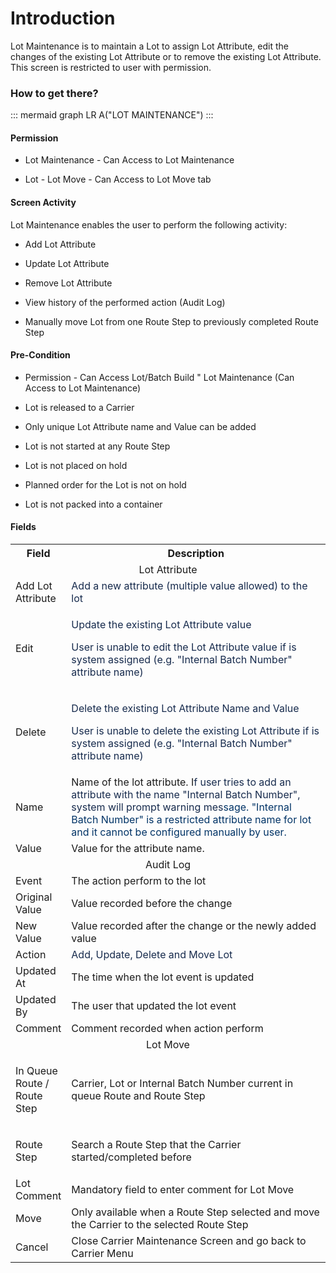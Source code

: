 # Introduction

Lot Maintenance is to maintain a Lot to assign Lot Attribute, edit the changes of the existing Lot Attribute or to remove the existing Lot Attribute. 
This screen is restricted to user with permission. 


### How to get there?



::: mermaid
graph LR
A("LOT MAINTENANCE")
:::


#### Permission



- Lot Maintenance - Can Access to Lot Maintenance

- Lot - Lot Move - Can Access to Lot Move tab


#### Screen Activity


Lot Maintenance enables the user to perform the following activity:

- Add Lot Attribute

- Update Lot Attribute

- Remove Lot Attribute

- View history of the performed action (Audit Log)

- Manually move Lot from one Route Step to previously completed Route Step



#### Pre-Condition



- Permission - Can Access Lot/Batch Build " Lot Maintenance (Can Access to Lot Maintenance)

- Lot is released to a Carrier

- Only unique Lot Attribute name and Value can be added

- Lot is not started at any Route Step

- Lot is not placed on hold

- Planned order for the Lot is not on hold

- Lot is not packed into a container


#### Fields


<table class="relative-table wrapped confluenceTable" style="width: 100.0%;"><colgroup><col style="width: 15.5668%;" /><col style="width: 84.4332%;" /></colgroup><tbody><tr><th style="width: 15.6382%;" class="confluenceTh">Field</th><th style="width: 84.3618%;" class="confluenceTh">Description</th></tr><tr><td style="text-align: center;width: 100.0%;" colspan="2" class="confluenceTd">Lot Attribute</td></tr><tr><td style="width: 15.6382%;" class="confluenceTd">Add Lot Attribute</td><td style="width: 84.3618%;" class="confluenceTd"><span style="color: rgb(23,43,77);">Add a new attribute (multiple value allowed) to the lot</span></td></tr><tr><td style="width: 15.6382%;" class="confluenceTd">Edit</td><td style="width: 84.3618%;" class="confluenceTd"><p><span style="color: rgb(23,43,77);">Update the existing Lot Attribute value</span></p><p><span style="color: rgb(23,43,77);">User is unable to edit the Lot Attribute value if is system assigned (e.g. "Internal Batch Number" attribute name)</span></p></td></tr><tr><td style="width: 15.6382%;" class="confluenceTd">Delete</td><td style="width: 84.3618%;" class="confluenceTd"><p><span style="color: rgb(23,43,77);">Delete the existing Lot Attribute Name and Value<br /></span></p><p><span style="color: rgb(23,43,77);">User is unable to delete the existing Lot Attribute if is system assigned (e.g. "Internal Batch Number" attribute name)</span></p></td></tr><tr><td colspan="1" class="confluenceTd">Name</td><td colspan="1" class="confluenceTd">Name of the lot attribute. I<span style="color: rgb(23,43,77);">f user tries to add an attribute with the name "Internal Batch Number", system will prompt warning mes</span><span style="color: rgb(0,51,102);">sage. "Internal Batch Number" is a restricted attribute name for lot and it cannot be configured manually by user.</span></td></tr><tr><td colspan="1" class="confluenceTd">Value</td><td colspan="1" class="confluenceTd">Value for the attribute name.</td></tr><tr><td style="text-align: center;width: 100.0%;" colspan="2" class="confluenceTd">Audit Log</td></tr><tr><td style="width: 15.6382%;" class="confluenceTd">Event</td><td style="width: 84.3618%;" class="confluenceTd">The action perform to the lot</td></tr><tr><td style="width: 15.6382%;" class="confluenceTd">Original Value</td><td style="width: 84.3618%;" class="confluenceTd">Value recorded before the change</td></tr><tr><td style="width: 15.6382%;" class="confluenceTd">New Value</td><td style="width: 84.3618%;" class="confluenceTd">Value recorded after the change or the newly added value</td></tr><tr><td style="width: 15.6382%;" class="confluenceTd">Action</td><td style="width: 84.3618%;" class="confluenceTd"><span style="color: rgb(23,43,77);">Add, Update, Delete and Move Lot</span></td></tr><tr><td style="width: 15.6382%;" class="confluenceTd">Updated At</td><td style="width: 84.3618%;" class="confluenceTd">The time when the lot event is updated</td></tr><tr><td style="width: 15.6382%;" class="confluenceTd">Updated By</td><td style="width: 84.3618%;" class="confluenceTd">The user that updated the lot event</td></tr><tr><td style="width: 15.6382%;" class="confluenceTd">Comment</td><td style="width: 84.3618%;" class="confluenceTd">Comment recorded when action perform</td></tr><tr><td style="text-align: center;width: 100.0%;" colspan="2" class="confluenceTd">Lot Move</td></tr><tr><td style="width: 15.6382%;text-align: left;" class="confluenceTd"><p>In Queue Route / Route Step</p></td><td style="width: 84.3618%;text-align: left;" class="confluenceTd"><p>Carrier, Lot or Internal Batch Number current in queue Route and Route Step</p></td></tr><tr><td style="width: 15.6382%;text-align: left;" class="confluenceTd"><p>Route Step</p></td><td style="width: 84.3618%;text-align: left;" class="confluenceTd">Search a Route Step that the Carrier started/completed before</td></tr><tr><td style="text-align: left;width: 15.6382%;" class="confluenceTd">Lot Comment</td><td style="text-align: left;width: 84.3618%;" class="confluenceTd">Mandatory field to enter comment for Lot Move</td></tr><tr><td style="text-align: left;width: 15.6382%;" class="confluenceTd">Move</td><td style="text-align: left;width: 84.3618%;" class="confluenceTd">Only available when a Route Step selected and move the Carrier to the selected Route Step</td></tr><tr><td style="text-align: left;width: 15.6382%;" class="confluenceTd">Cancel</td><td style="text-align: left;width: 84.3618%;" class="confluenceTd">Close Carrier Maintenance Screen and go back to Carrier Menu</td></tr></tbody></table>



